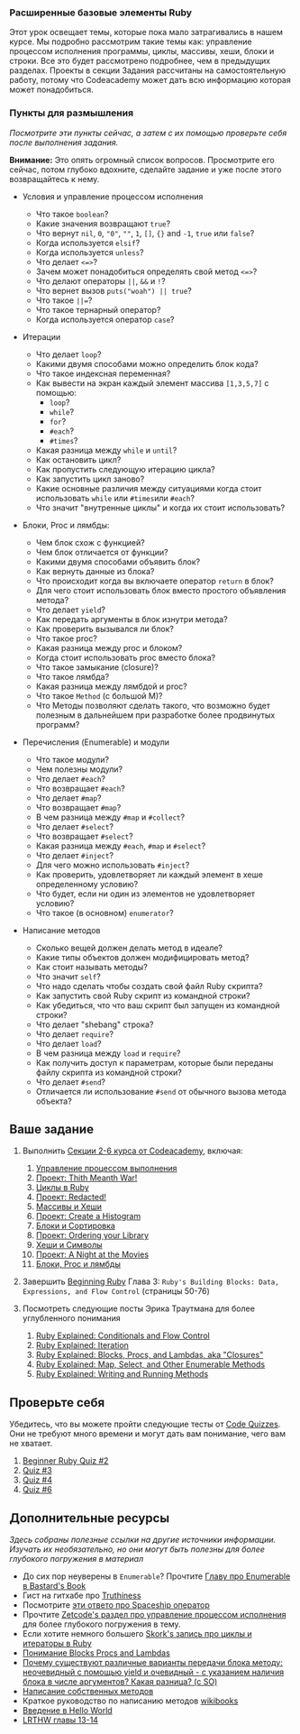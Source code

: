 ### Расширенные базовые элементы Ruby

<!-- *Estimated Time: 10-15 hrs* -->

Этот урок освещает темы, которые пока мало затрагивались в нашем курсе. Мы подробно рассмотрим такие темы как: управление процессом исполнения программы, циклы, массивы, хеши, блоки и строки. Все это будет рассмотрено подробнее, чем в предыдущих разделах. Проекты в секции Задания рассчитаны на самостоятельную работу, потому что Codeacademy может дать всю информацию которая может понадобиться.

### Пункты для размышления

*Посмотрите эти пункты сейчас, а затем с их помощью проверьте себя после выполнения задания.*

**Внимание:** Это опять огромный список вопросов. Просмотрите его сейчас, потом глубоко вдохните, сделайте задание и уже после этого возвращайтесь к нему.

* Условия и управление процессом исполнения

	* Что такое `boolean`?
	* Какие значения возвращают `true`?
	* Что вернут `nil`, `0`, `"0"`, `""`, `1`, `[]`, `{}` and `-1`, `true` или `false`?
	* Когда используется `elsif`?
	* Когда используется `unless`?
	* Что делает `<=>`?
	* Зачем может понадобиться определять свой метод `<=>`?
	* Что делают операторы `||`, `&&` и `!`?
	* Что вернет вызов `puts("woah") || true`?
	* Что такое `||=`?
	* Что такое тернарный оператор?
	* Когда используется оператор `case`?

* Итерации

	* Что делает `loop`?
	* Какими двумя способами можно определить блок кода?
	* Что такое индексная переменная?
	* Как вывести на экран каждый элемент массива `[1,3,5,7]` с помощью:
		* `loop`?
       * `while`?
       * `for`?
       * `#each`?
       * `#times`?
   * Какая разница между `while` и `until`?
   * Как остановить цикл?
   * Как пропустить следующую итерацию цикла?
   * Как запустить цикл заново?
   * Какие основные различия между ситуациями когда стоит использовать `while` или `#times`или `#each`?
   * Что значит "внутренные циклы" и когда их стоит использовать?

* Блоки, Proc и лямбды:
	* Чем блок схож с функцией?
	* Чем блок отличается от функции?
	* Какими двумя способами объявить блок?
	* Как вернуть данные из блока?
	* Что происходит когда вы включаете оператор `return` в блок?
	* Для чего стоит использовать блок вместо простого объявления метода?
	* Что делает `yield`?
	* Как передать аргументы в блок изнутри метода?
	* Как проверить вызывался ли блок?
	* Что такое proc?
	* Какая разница между proc и блоком?
	* Когда стоит использовать proc вместо блока?
	* Что такое замыкание (closure)?
	* Что такое лямбда?
	* Какая разница между лямбдой и proc?
	* Что такое `Method` (с большой М)?
	* Что Методы позволяют сделать такого, что возможно будет полезным в дальнейшем при разработке более продвинутых программ?

* Перечисления (Enumerable) и модули
	* Что такое модули?
	* Чем полезны модули?
	* Что делает `#each`?
	* Что возвращает `#each`?
	* Что делает `#map`?
	* Что возвращает `#map`?
	* В чем разница между `#map` и `#collect`?
	* Что делает `#select`?
	* Что возвращает `#select`?
	* Какая разница между `#each`, `#map` и `#select`?
	* Что делает `#inject`?
	* Для чего можно использовать `#inject`?
	* Как проверить, удовлетворяет ли каждый элемент в хеше определенному условию?
	* Что будет, если ни один из элементов не удовлетворяет условию?
	* Что такое (в основном) `enumerator`?

* Написание методов
	* Сколько вещей должен делать метод в идеале?
	* Какие типы объектов должен модифицировать метод?
	* Как стоит называть методы?
	* Что значит `self`?
	* Что надо сделать чтобы создать свой файл Ruby скрипта?
	* Как запустить свой Ruby скрипт из командной строки?
	* Как убедиться, что что ваш скрипт был запущен из командной строки?
	* Что делает "shebang" строка?
	* Что делает `require`?
	* Что делает `load`?
	* В чем разница между `load` и `require`?
	* Как получить доступ к параметрам, которые были переданы файлу скрипта из командной строки?
	* Что делает `#send`?
	* Отличается ли использование `#send` от обычного вызова метода объекта?

## Ваше задание

1. Выполнить [Секции 2-6 курса от Codeacademy](http://www.codecademy.com/tracks/ruby), включая:
	1. [Управление процессом выполнения](http://www.codecademy.com/courses/ruby-beginner-en-NFCZ7)
	2. [Проект: Thith Meanth War!](http://www.codecademy.com/courses/ruby-beginner-en-JdNDe?curriculum_id=5059f8619189a5000201fbcb)
	3. [Циклы в Ruby](http://www.codecademy.com/courses/ruby-beginner-en-XYcN1?curriculum_id=5059f8619189a5000201fbcb)
	4. [Проект: Redacted!](http://www.codecademy.com/courses/ruby-beginner-en-mzrZ6?curriculum_id=5059f8619189a5000201fbcb)
	5. [Массивы и Хеши](http://www.codecademy.com/courses/ruby-beginner-en-F3loB?curriculum_id=5059f8619189a5000201fbcb)
	6. [Проект: Create a Histogram](http://www.codecademy.com/courses/ruby-beginner-en-693PD?curriculum_id=5059f8619189a5000201fbcb)
	7. [Блоки и Сортировка](http://www.codecademy.com/courses/ruby-beginner-en-ET4bU?curriculum_id=5059f8619189a5000201fbcb)
	8. [Проект: Ordering your Library](http://www.codecademy.com/courses/ruby-beginner-en-nOho7?curriculum_id=5059f8619189a5000201fbcb)
	9. [Хеши и Символы](http://www.codecademy.com/courses/ruby-beginner-en-Qn7Qw?curriculum_id=5059f8619189a5000201fbcb)
	10. [Проект: A Night at the Movies](http://www.codecademy.com/courses/ruby-beginner-en-0i8v1?curriculum_id=5059f8619189a5000201fbcb)
	11. [Блоки, Proc и лямбды](http://www.codecademy.com/courses/ruby-beginner-en-L3ZCI?curriculum_id=5059f8619189a5000201fbcb)

2. Завершить [Beginning Ruby](http://beginningruby.org/) Глава 3: `Ruby's Building Blocks: Data, Expressions, and Flow Control` (страницы 50-76)
3. Посмотреть следующие посты Эрика Траутмана для более углубленного понимания
	1. [Ruby Explained: Conditionals and Flow Control](http://www.eriktrautman.com/posts/ruby-explained-conditionals-and-flow-control)
    2. [Ruby Explained: Iteration](http://www.eriktrautman.com/posts/ruby-explained-iteration)
    3. [Ruby Explained: Blocks, Procs, and Lambdas, aka "Closures"](http://www.eriktrautman.com/posts/ruby-explained-blocks-procs-and-lambdas-aka-closures)
    4. [Ruby Explained: Map, Select, and Other Enumerable Methods](http://www.eriktrautman.com/posts/ruby-explained-map-select-and-other-enumerable-methods)
    5. [Ruby Explained: Writing and Running Methods](http://www.eriktrautman.com/posts/ruby-explained-writing-and-running-methods)

## Проверьте себя

 Убедитесь, что вы можете пройти следующие тесты от [Code Quizzes](http://www.codequizzes.com/). Они не требуют много времени и могут дать вам понимание, чего вам не хватает.

1. [Beginner Ruby Quiz #2](http://www.codequizzes.com/learn-ruby/arrays-conditionals-loops)
2. [Quiz #3](http://www.codequizzes.com/learn-ruby/variable-scope-methods)
3. [Quiz #4](http://www.codequizzes.com/learn-ruby/symbols-array-methods-hashes)
4. [Quiz #6](http://www.codequizzes.com/learn-ruby/iteration-nested-data-structures)

## Дополнительные ресурсы

*Здесь собраны полезные ссылки на другие источники информации. Изучать их необязательно, но они могут быть полезны для более глубокого погружения в материал*

* До сих пор неуверены в `Enumerable`? Прочтите [Главу про Enumerable в Bastard's Book](http://ruby.bastardsbook.com/chapters/enumerables/)
* Гист на гитхабе про [Truthiness](https://gist.github.com/jfarmer/2647362)
* Посмотрите [эти ответо про Spaceship оператор](http://stackoverflow.com/questions/827649/what-is-the-ruby-spaceship-operator)
* Прочтите [Zetcode's раздел про управление процессом исполнения](http://zetcode.com/lang/rubytutorial/flowcontrol/) для более глубокого погружения в тему.
* Если хотите немного большего [Skork's запись про циклы и итераторы в Ruby](http://www.skorks.com/2009/09/a-wealth-of-ruby-loops-and-iterators/)
* [Понимание Blocks Procs and Lambdas](http://www.reactive.io/tips/2008/12/21/understanding-ruby-blocks-procs-and-lambdas/)
* [Почему существуют различные варианты передачи блока методу: неочевидный с помощью yield и очевидный - с указанием наличия блока в числе аргументов? Какая разница? (с SO)](http://stackoverflow.com/questions/1410160/ruby-proccall-vs-yield)
* [Написание собственных методов](http://rubylearning.com/satishtalim/writing_own_ruby_methods.html)
* Краткое руководство по написанию методов [wikibooks](http://en.wikibooks.org/wiki/Ruby_Programming/Writing_methods)
* [Введение в Hello World](http://en.wikibooks.org/wiki/Ruby_Programming/Hello_world)
* [LRTHW главы 13-14](http://ruby.learncodethehardway.org/book/)
